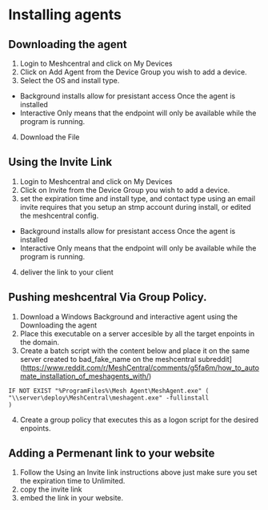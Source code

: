 # Installing agents

## Downloading the agent
1. Login to Meshcentral and click on My Devices
2. Click on Add Agent from the Device Group you wish to add a device. 
3. Select the OS and install type. 
  * Background installs allow for presistant access Once the agent is installed
  * Interactive Only means that the endpoint will only be available while the program is running.
4. Download the File

## Using the Invite Link
1. Login to Meshcentral and click on My Devices
2. Click on Invite from the Device Group you wish to add a device.
3. set the expiration time and install type, and contact type using an email invite requires that you setup an stmp account during install, or edited the meshcentral config.
  * Background installs allow for presistant access Once the agent is installed
  * Interactive Only means that the endpoint will only be available while the program is running.
4. deliver the link to your client

## Pushing meshcentral Via Group Policy.
1. Download a Windows Background and interactive agent using the Downloading the agent
2. Place this executable on a server accesible by all the target enpoints in the domain.
3. Create a batch script with the content below and place it on the same server created to bad_fake_name on the meshcentral subreddit](https://www.reddit.com/r/MeshCentral/comments/g5fa6m/how_to_automate_installation_of_meshagents_with/)
```
IF NOT EXIST "%ProgramFiles%\Mesh Agent\MeshAgent.exe" (
"\\server\deploy\MeshCentral\meshagent.exe" -fullinstall
)
```
4. Create a group policy that executes this as a logon script for the desired enpoints. 

## Adding a Permenant link to your website
1. Follow the Using an Invite link instructions above just make sure you set the expiration time to Unlimited.
2. copy the invite link
3. embed the link in your website.
